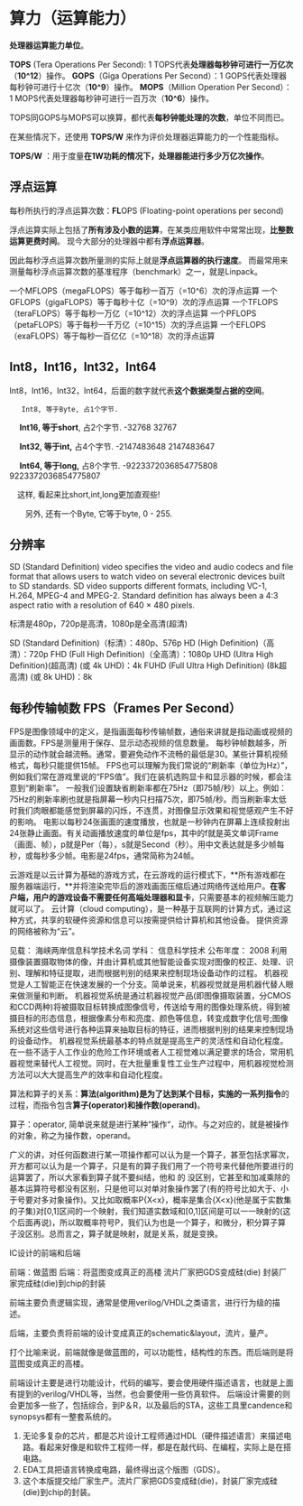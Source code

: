 # 算力（运算能力）

**处理器运算能力单位**。

**TOPS** (Tera Operations Per Second): 1 TOPS代表**处理器每秒钟可进行一万亿次**（**10^12**）操作。
**GOPS**（Giga Operations Per Second）：1 GOPS代表处理器每秒钟可进行十亿次（**10^9**）操作。
**MOPS**（Million Operation Per Second）：1 MOPS代表处理器每秒钟可进行一百万次（**10^6**）操作。

TOPS同GOPS与MOPS可以换算，都代表**每秒钟能处理的次数**，单位不同而已。

在某些情况下，还使用 **TOPS/W** 来作为评价处理器运算能力的一个性能指标。

**TOPS/W** ：用于度量**在1W功耗的情况下，处理器能进行多少万亿次操作**。



## 浮点运算

每秒所执行的浮点运算次数：**FL**OPS (Floating-point operations per second) 

浮点运算实际上包括了**所有涉及小数的运算**，在某类应用软件中常常出现，**比整数运算更费时间**。
现今大部分的处理器中都有**浮点运算器**。

因此每秒浮点运算次数所量测的实际上就是**浮点运算器的执行速度**。
而最常用来测量每秒浮点运算次数的基准程序（benchmark）之一，就是Linpack。

一个MFLOPS（megaFLOPS）等于每秒一百万（=10^6）次的浮点运算
一个GFLOPS（gigaFLOPS）等于每秒十亿（=10^9）次的浮点运算
一个TFLOPS（teraFLOPS）等于每秒一万亿（=10^12）次的浮点运算
一个PFLOPS（petaFLOPS）等于每秒一千万亿（=10^15）次的浮点运算
一个EFLOPS（exaFLOPS）等于每秒一百亿亿（=10^18）次的浮点运算



## Int8，Int16，Int32，Int64

Int8，Int16，Int32，Int64，后面的数字就代表**这个数据类型占据的空间**。

       Int8, 等于Byte, 占1个字节.

　   **Int16, 等于short**, 占2个字节. -32768 32767

　   **Int32, 等于int,** 占4个字节. -2147483648 2147483647

　   **Int64, 等于long,** 占8个字节. -9223372036854775808 9223372036854775807

   　这样, 看起来比short,int,long更加直观些!

　　另外, 还有一个Byte, 它等于byte, 0 - 255.



## 分辨率

SD (Standard Definition) video specifies the video and audio codecs and file format that allows users to watch video on several electronic devices built to SD standards. SD video supports different formats, including VC-1, H.264, MPEG-4 and MPEG-2. Standard definition has always been a 4:3 aspect ratio with a resolution of 640 × 480 pixels.

标清是480p，720p是高清，1080p是全高清(超清)

SD (Standard Definition)（标清）：480p、576p
HD (High Definition)（高清）：720p
FHD (Full High Definition)（全高清）：1080p
UHD (Ultra High Definition)(超高清) (或 4k UHD)：4k
FUHD (Full Ultra High Definition) (8k超高清) (或 8k UHD)：8k



## 每秒传输帧数 FPS（Frames Per Second）

FPS是图像领域中的定义，是指画面每秒传输帧数，通俗来讲就是指动画或视频的画面数。FPS是测量用于保存、显示动态视频的信息数量。
每秒钟帧数越多，所显示的动作就会越流畅。通常，要避免动作不流畅的最低是30。某些计算机视频格式，每秒只能提供15帧。
FPS也可以理解为我们常说的“刷新率（单位为Hz）”，例如我们常在游戏里说的“FPS值”。我们在装机选购显卡和显示器的时候，都会注意到“刷新率”。
一般我们设置缺省刷新率都在75Hz（即75帧/秒）以上。例如：75Hz的刷新率刷也就是指屏幕一秒内只扫描75次，即75帧/秒。而当刷新率太低时我们肉眼都能感觉到屏幕的闪烁，不连贯，对图像显示效果和视觉感观产生不好的影响。
电影以每秒24张画面的速度播放，也就是一秒钟内在屏幕上连续投射出24张静止画面。有关动画播放速度的单位是fps，其中的f就是英文单词Frame（画面、帧），p就是Per（每），s就是Second（秒）。用中文表达就是多少帧每秒，或每秒多少帧。电影是24fps，通常简称为24帧。





云游戏是以云计算为基础的游戏方式，在云游戏的运行模式下，**所有游戏都在服务器端运行，**并将渲染完毕后的游戏画面压缩后通过网络传送给用户。**在客户端，用户的游戏设备不需要任何高端处理器和显卡**，只需要基本的视频解压能力就可以了。
云计算（cloud computing），是一种基于互联网的计算方式，通过这种方式，共享的软硬件资源和信息可以按需提供给计算机和其他设备。
提供资源的网络被称为“云”。



见载：	海峡两岸信息科学技术名词
学科：	信息科学技术
公布年度：	2008
利用摄像装置摄取物体的像，并由计算机或其他智能设备实现对图像的校正、处理、识别、理解和特征提取，进而根据判别的结果来控制现场设备动作的过程。
机器视觉是人工智能正在快速发展的一个分支。简单说来，机器视觉就是用机器代替人眼来做测量和判断。
机器视觉系统是通过机器视觉产品(即图像摄取装置，分CMOS和CCD两种)将被摄取目标转换成图像信号，传送给专用的图像处理系统，得到被摄目标的形态信息，根据像素分布和亮度、颜色等信息，转变成数字化信号;图像系统对这些信号进行各种运算来抽取目标的特征，进而根据判别的结果来控制现场的设备动作。 
机器视觉系统最基本的特点就是提高生产的灵活性和自动化程度。在一些不适于人工作业的危险工作环境或者人工视觉难以满足要求的场合，常用机器视觉来替代人工视觉。同时，在大批量重复性工业生产过程中，用机器视觉检测方法可以大大提高生产的效率和自动化程度。 





算法和算子的关系：**算法(algorithm)**是为了达到某个目标，实施的一系列**指令**的过程，而指令包含**算子(operator)和操作数(operand)**。

算子：operator, 简单说来就是进行某种“操作“，动作。与之对应的，就是被操作的对象，称之为操作数，operand。

广义的讲，对任何函数进行某一项操作都可以认为是一个算子，甚至包括求幂次，开方都可以认为是一个算子，只是有的算子我们用了一个符号来代替他所要进行的运算罢了，所以大家看到算子就不要纠结，他和 的 没区别，它甚至和加减乘除的基本运算符号都没有区别，只是他可以对单对象操作罢了(有的符号比如大于、小于号要对多对象操作)。又比如取概率P{X<x}，概率是集合{X<x}(他是属于实数集的子集)对[0,1]区间的一个映射，我们知道实数域和[0,1]区间是可以一一映射的(这个后面再说)，所以取概率符号P，我们认为也是一个算子，和微分，积分算子算子没区别。总而言之，算子就是映射，就是关系，就是变换。





IC设计的前端和后端

前端：做蓝图
后端：将蓝图变成真正的高楼
流片厂家把GDS变成硅(die)
封装厂家完成硅(die)到chip的封装



前端主要负责逻辑实现，通常是使用verilog/VHDL之类语言，进行行为级的描述。

后端，主要负责将前端的设计变成真正的schematic&layout，流片，量产。

打个比喻来说，前端就像是做蓝图的，可以功能性，结构性的东西。而后端则是将蓝图变成真正的高楼。

前端设计主要是进行功能设计，代码的编写，要会使用硬件描述语言，也就是上面有提到的verilog/VHDL等，当然，也会要使用一些仿真软件。
后端设计需要的则会更加多一些了，包括综合，到P＆R，以及最后的STA，这些工具里candence和synopsys都有一整套系统的。

1. 无论多复杂的芯片，都是芯片设计工程师通过HDL（硬件描述语言）来描述电路。看起来好像是和软件工程师一样，都是在敲代码、在编程，实际上是在搭电路。
2. EDA工具把语言转换成电路，最终得出这个版图（GDS）。
3. 这个本版提交给厂家生产。流片厂家把GDS变成硅(die)，封装厂家完成硅(die)到chip的封装。

